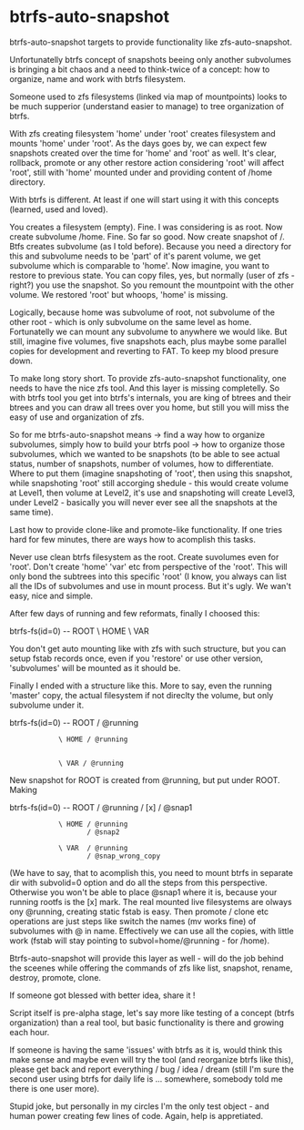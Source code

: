 btrfs-auto-snapshot
===================

btrfs-auto-snapshot targets to provide functionality like zfs-auto-snapshot. 

Unfortunatelly btrfs concept of snapshots beeing only another subvolumes is bringing a bit chaos and a need to 
think-twice of a concept: how to organize, name and work with btrfs filesystem.

Someone used to zfs filesystems (linked via map of mountpoints) looks to be much supperior (understand easier to manage) 
to tree organization of btrfs.

With zfs creating filesystem 'home' under 'root' creates filesystem and mounts 'home' under 'root'. As the days goes by,
we can expect few snapshots created over the time for 'home' and 'root' as well. It's clear, rollback, promote or any 
other restore action considering 'root' will affect 'root', still with 'home' mounted under and providing content of /home 
directory. 

With btrfs is different. At least if one will start using it with this concepts (learned, used and loved).

You creates a filesystem (empty). Fine. I was considering is as root. Now create subvolume /home. Fine. So far so good.
Now create snapshot of /. Btfs creates subvolume (as I told before). Because you need a directory for this and subvolume 
needs to be 'part' of it's parent volume, we get subvolume which is comparable to 'home'. Now imagine, you want to restore
to previous state. You can copy files, yes, but normally (user of zfs - right?) you use the snapshot. So you remount the
mountpoint with the other volume. We restored 'root' but whoops, 'home' is missing. 

Logically, because home was subvolume of root, not subvolume of the other root - which is only subvolume on the same 
level as home. Fortunatelly we can mount any subvolume to anywhere we would like. But still, imagine five volumes, five 
snapshots each, plus maybe some parallel copies for development and reverting to FAT. To keep my blood presure down. 

To make long story short. To provide zfs-auto-snapshot functionality, one needs to have the nice zfs tool. And this
layer is missing completelly. So with btrfs tool you get into btrfs's internals, you are king of btrees and their 
btrees and you can draw all trees over you home, but still you will miss the easy of use and organization of zfs.

So for me btrfs-auto-snapshot means -> find a way how to organize subvolumes, simply how to build your btrfs pool -> 
how to organize those subvolumes, which we wanted to be snapshots (to be able to see actual status, number of snapshots, 
number of volumes, how to differentiate. Where to put them (imagine snapshoting of 'root', then using this snapshot,
while snapshoting 'root' still accorging shedule - this would create volume at Level1, then volume at Level2, it's use 
and snapshoting will create Level3, under Level2 - basically you will never ever see all the snapshots at the same time). 

Last how to provide clone-like and promote-like functionality. If one tries hard for few minutes, there are ways how
to acomplish this tasks. 

Never use clean btrfs filesystem as the root. Create suvolumes even for 'root'. Don't create 'home' 'var' etc from 
perspective of the 'root'. This will only bond the subtrees into this specific 'root' (I know, you always can list all the
IDs of subvolumes and use in mount process. But it's ugly. We wan't easy, nice and simple. 

After few days of running and few reformats, finally I choosed this:

btrfs-fs(id=0) -- ROOT
                \ HOME
                \ VAR
                
You don't get auto mounting like with zfs with such structure, but you can setup fstab records once, even if you 'restore'
or use other version, 'subvolumes' will be mounted as it should be. 

Finally I ended with a structure like this. More to say, even the running 'master' copy, the actual filesystem if not 
direclty the volume, but only subvolume under it.

btrfs-fs(id=0) -- ROOT / @running 
                        
                
                \ HOME / @running
                
                
                \ VAR / @running 
                
New snapshot for ROOT is created from @running, but put under ROOT. Making 

btrfs-fs(id=0) -- ROOT / @running / [x]
                       / @snap1
                
                \ HOME / @running
                       / @snap2
                
                \ VAR  / @running 
                       / @snap_wrong_copy
                        
(We have to say, that to acomplish this, you need to mount btrfs in separate dir with subvolid=0 option and do all the 
steps from this perspective. Otherwise you won't be able to place @snap1 where it is, because your running rootfs is the
[x] mark. The real mounted live filesystems are olways ony @running, creating static fstab is easy. Then promote /
clone etc operations are just steps like switch the names (mv works fine) of subvolumes with @ in name. Effectively
we can use all the copies, with little work (fstab will stay pointing to subvol=home/@running - for /home).

Btrfs-auto-snapshot will provide this layer as well - will do the job behind the sceenes while offering the commands 
of zfs like list, snapshot, rename, destroy, promote, clone. 

If someone got blessed with better idea, share it ! 

Script itself is pre-alpha stage, let's say more like testing of a concept (btrfs organization) than a real tool, but 
basic functionality is there and growing each hour. 

If someone is having the same 'issues' with btrfs as it is, would think this make sense and maybe even will try the tool
(and reorganize btrfs like this), please get back and report everything / bug / idea / dream (still I'm sure the second
user using btrfs for daily life is ... somewhere, somebody told me there is one user more). 

Stupid joke, but personally in my circles I'm the only test object - and human power creating few lines of code. Again,
help is appretiated. 

